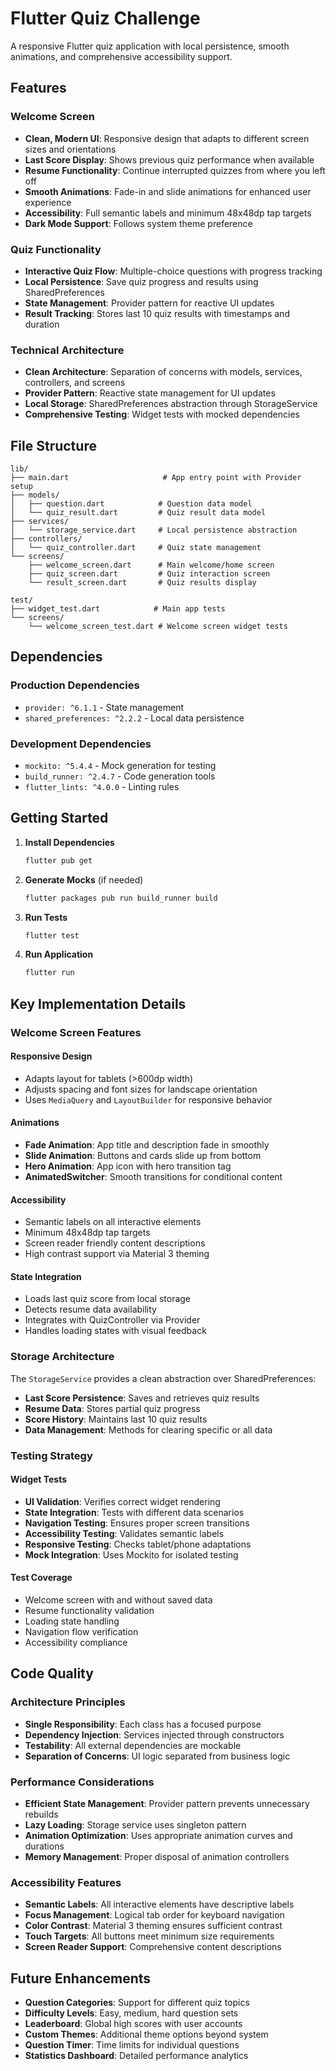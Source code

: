 # Flutter Quiz Challenge

A responsive Flutter quiz application with local persistence, smooth animations, and comprehensive accessibility support.

## Features

### Welcome Screen
- **Clean, Modern UI**: Responsive design that adapts to different screen sizes and orientations
- **Last Score Display**: Shows previous quiz performance when available
- **Resume Functionality**: Continue interrupted quizzes from where you left off
- **Smooth Animations**: Fade-in and slide animations for enhanced user experience
- **Accessibility**: Full semantic labels and minimum 48x48dp tap targets
- **Dark Mode Support**: Follows system theme preference

### Quiz Functionality
- **Interactive Quiz Flow**: Multiple-choice questions with progress tracking
- **Local Persistence**: Save quiz progress and results using SharedPreferences
- **State Management**: Provider pattern for reactive UI updates
- **Result Tracking**: Stores last 10 quiz results with timestamps and duration

### Technical Architecture
- **Clean Architecture**: Separation of concerns with models, services, controllers, and screens
- **Provider Pattern**: Reactive state management for UI updates
- **Local Storage**: SharedPreferences abstraction through StorageService
- **Comprehensive Testing**: Widget tests with mocked dependencies

## File Structure

```
lib/
├── main.dart                     # App entry point with Provider setup
├── models/
│   ├── question.dart            # Question data model
│   └── quiz_result.dart         # Quiz result data model
├── services/
│   └── storage_service.dart     # Local persistence abstraction
├── controllers/
│   └── quiz_controller.dart     # Quiz state management
└── screens/
    ├── welcome_screen.dart      # Main welcome/home screen
    ├── quiz_screen.dart         # Quiz interaction screen
    └── result_screen.dart       # Quiz results display

test/
├── widget_test.dart            # Main app tests
└── screens/
    └── welcome_screen_test.dart # Welcome screen widget tests
```

## Dependencies

### Production Dependencies
- `provider: ^6.1.1` - State management
- `shared_preferences: ^2.2.2` - Local data persistence

### Development Dependencies
- `mockito: ^5.4.4` - Mock generation for testing
- `build_runner: ^2.4.7` - Code generation tools
- `flutter_lints: ^4.0.0` - Linting rules

## Getting Started

1. **Install Dependencies**
   ```bash
   flutter pub get
   ```

2. **Generate Mocks** (if needed)
   ```bash
   flutter packages pub run build_runner build
   ```

3. **Run Tests**
   ```bash
   flutter test
   ```

4. **Run Application**
   ```bash
   flutter run
   ```

## Key Implementation Details

### Welcome Screen Features

#### Responsive Design
- Adapts layout for tablets (>600dp width)
- Adjusts spacing and font sizes for landscape orientation
- Uses `MediaQuery` and `LayoutBuilder` for responsive behavior

#### Animations
- **Fade Animation**: App title and description fade in smoothly
- **Slide Animation**: Buttons and cards slide up from bottom
- **Hero Animation**: App icon with hero transition tag
- **AnimatedSwitcher**: Smooth transitions for conditional content

#### Accessibility
- Semantic labels on all interactive elements
- Minimum 48x48dp tap targets
- Screen reader friendly content descriptions
- High contrast support via Material 3 theming

#### State Integration
- Loads last quiz score from local storage
- Detects resume data availability
- Integrates with QuizController via Provider
- Handles loading states with visual feedback

### Storage Architecture

The `StorageService` provides a clean abstraction over SharedPreferences:
- **Last Score Persistence**: Saves and retrieves quiz results
- **Resume Data**: Stores partial quiz progress
- **Score History**: Maintains last 10 quiz results
- **Data Management**: Methods for clearing specific or all data

### Testing Strategy

#### Widget Tests
- **UI Validation**: Verifies correct widget rendering
- **State Integration**: Tests with different data scenarios
- **Navigation Testing**: Ensures proper screen transitions
- **Accessibility Testing**: Validates semantic labels
- **Responsive Testing**: Checks tablet/phone adaptations
- **Mock Integration**: Uses Mockito for isolated testing

#### Test Coverage
- Welcome screen with and without saved data
- Resume functionality validation
- Loading state handling
- Navigation flow verification
- Accessibility compliance

## Code Quality

### Architecture Principles
- **Single Responsibility**: Each class has a focused purpose
- **Dependency Injection**: Services injected through constructors
- **Testability**: All external dependencies are mockable
- **Separation of Concerns**: UI logic separated from business logic

### Performance Considerations
- **Efficient State Management**: Provider pattern prevents unnecessary rebuilds
- **Lazy Loading**: Storage service uses singleton pattern
- **Animation Optimization**: Uses appropriate animation curves and durations
- **Memory Management**: Proper disposal of animation controllers

### Accessibility Features
- **Semantic Labels**: All interactive elements have descriptive labels
- **Focus Management**: Logical tab order for keyboard navigation
- **Color Contrast**: Material 3 theming ensures sufficient contrast
- **Touch Targets**: All buttons meet minimum size requirements
- **Screen Reader Support**: Comprehensive content descriptions

## Future Enhancements

- **Question Categories**: Support for different quiz topics
- **Difficulty Levels**: Easy, medium, hard question sets
- **Leaderboard**: Global high scores with user accounts
- **Custom Themes**: Additional theme options beyond system
- **Question Timer**: Time limits for individual questions
- **Statistics Dashboard**: Detailed performance analytics
